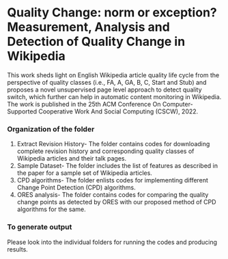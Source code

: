 # Quality Change: norm or exception? Measurement, Analysis and Detection of Quality Change in Wikipedia

This work sheds light on English Wikipedia article quality life cycle from the perspective of quality classes (i.e., FA, A, GA, B, C, Start and Stub) and proposes a novel unsupervised page level approach to detect quality switch, which further can help in automatic content monitoring in Wikipedia. The work is published in the 25th ACM Conference On Computer-Supported Cooperative Work And Social Computing (CSCW), 2022.

### Organization of the folder ###

1. Extract Revision History- The folder contains codes for downloading complete revision history and corresponding quality classes of Wikipedia articles and their talk pages.
2. Sample Dataset- The folder includes the list of features as described in the paper for a sample set of Wikipedia articles.
3. CPD algorithms- The folder enlists codes for implementing different Change Point Detection (CPD) algorithms.
4. ORES analysis- The folder contains codes for comparing the quality change points as detected by ORES with our proposed method of CPD algorithms for the same.


### To generate output ###

Please look into the individual folders for running the codes and producing results. 
